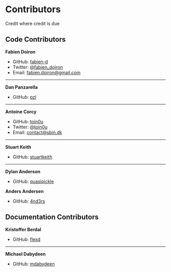 # Contributors
Credit where credit is due

## Code Contributors

**Fabien Doiron**
* GitHub: [fabien-d](http://github.com/fabien-d)
* Twitter: [@fabien_doiron](http://twitter.com/fabien_doiron)
* Email: fabien.doiron@gmail.com

***

**Dan Panzarella**
* GitHub: [pzl](http://github.com/pzl)

***

**Antoine Corcy**
* GitHub: [toin0u](http://github.com/toin0u)
* Twitter: [@toin0u](https://twitter.com/toin0u)
* Email: contact@sbin.dk

***

**Stuart Keith**
* GitHub: [stuartkeith](http://github.com/stuartkeith)

***

**Dylan Anderson**
* GitHub: [quasipickle](http://github.com/quasipickle)

**Anders Andersen**
* GitHub: [4nd3rs](https://github.com/4nd3rs)


## Documentation Contributors

**Kristoffer Berdal**
* GitHub: [flexd](http://github.com/flexd)

***

**Michael Dabydeen**
* GitHub: [mdabydeen](http://github.com/mdabydeen)